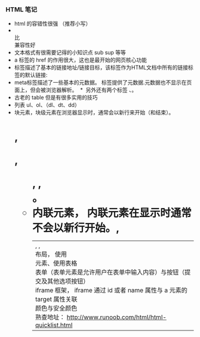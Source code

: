 ### HTML 笔记
  * html 的容错性很强 （推荐小写）
  * <br/> 比 <br> 兼容性好
  * 文本格式有很需要记得的小知识点 sub sup 等等
  * a 标签的 href 的作用很大，这也是最开始的网页核心功能
  * <base>  标签描述了基本的链接地址/链接目标，该标签作为HTML文档中所有的链接标签的默认链接:
  * <meta> meta标签描述了一些基本的元数据。<meta> 标签提供了元数据.元数据也不显示在页面上，但会被浏览器解析。
  * <img> 另外还有两个标签 <map>、<area>。
  * 古老的 table 但是有很多实用的技巧
  * 列表 ul、ol、（dl、dt、dd）
  * 块元素，块级元素在浏览器显示时，通常会以新行来开始（和结束）。<h1>, <p>, <ul>, <table>, <div>。
  * 内联元素， 内联元素在显示时通常不会以新行开始。<b>, <td>, <a>, <img>
  * 布局， 使用<div> 元素、使用表格
  * 表单（表单元素是允许用户在表单中输入内容）与按钮（提交及其他选项按钮）
  * iframe 框架， iframe 通过 id 或者 name 属性与 a 元素的 target 属性关联
  * 颜色与安全颜色
  * 熟查地址： http://www.runoob.com/html/html-quicklist.html

